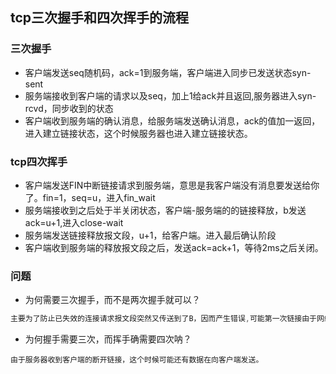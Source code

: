## tcp三次握手和四次挥手的流程
### 三次握手
* 客户端发送seq随机码，ack=1到服务端，客户端进入同步已发送状态syn-sent
* 服务端接收到客户端的请求以及seq，加上1给ack并且返回,服务器进入syn-rcvd，同步收到的状态
* 客户端收到服务端的确认消息，给服务端发送确认消息，ack的值加一返回，进入建立链接状态，这个时候服务器也进入建立链接状态。
### tcp四次挥手
* 客户端发送FIN中断链接请求到服务端，意思是我客户端没有消息要发送给你了。fin=1，seq=u，进入fin_wait
* 服务端接收到之后处于半关闭状态，客户端-服务端的的链接释放，b发送ack=u+1,进入close-wait
* 服务端发送链接释放报文段，u+1，给客户端。进入最后确认阶段
* 客户端收到服务端的释放报文段之后，发送ack=ack+1，等待2ms之后关闭。
### 问题
* 为何需要三次握手，而不是两次握手就可以？
``` js
主要为了防止已失效的连接请求报文段突然又传送到了B，因而产生错误,可能第一次链接由于网络原因报文丢失了，于是a重新传递，等链接之后，a又达到了，那么又会建立新的链接，但是此时a不会再理会b了。造成资源浪费。
```
* 为何握手需要三次，而挥手确需要四次呐？
```
由于服务器收到客户端的断开链接，这个时候可能还有数据在向客户端发送。
```